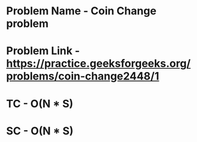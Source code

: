 # Problem Name - Coin Change problem
# Problem Link - https://practice.geeksforgeeks.org/problems/coin-change2448/1

# TC - O(N * S)
# SC - O(N * S)